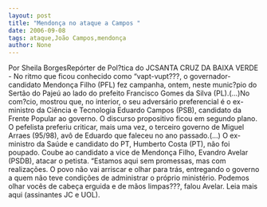 ```yaml
---
layout: post
title: "Mendonça no ataque a Campos "
date: 2006-09-08
tags: ataque,João Campos,mendonça
author: None
---
```

Por Sheila BorgesRepórter
 de Pol?tica do JCSANTA CRUZ DA BAIXA VERDE - No ritmo que ficou conhecido como “vapt-vupt???, o governador-candidato Mendonça Filho (PFL) fez campanha, ontem, neste munic?pio do Sertão do Pajeú ao lado do prefeito Francisco Gomes da Silva (PL).(...)No com?cio, mostrou que, no interior, o seu adversário preferencial é o ex-ministro da Ciência e Tecnologia Eduardo Campos (PSB), candidato da Frente Popular ao governo. O discurso propositivo ficou em segundo plano. O pefelista preferiu criticar, mais uma vez, o terceiro governo de Miguel Arraes (95/98), avô de Eduardo que faleceu no ano passado.(...)
O ex-ministro da Saúde e candidato do PT, Humberto Costa (PT), não foi poupado. Coube ao candidato a vice de Mendonça Filho, Evandro Avelar (PSDB), atacar o petista. “Estamos aqui sem promessas, mas com realizações. O povo não vai arriscar e olhar para trás, entregando o governo a quem não teve condições de administrar o próprio ministério. Podemos olhar vocês de cabeça erguida e de mãos limpas???, falou Avelar.
Leia mais aqui (assinantes JC e UOL). 